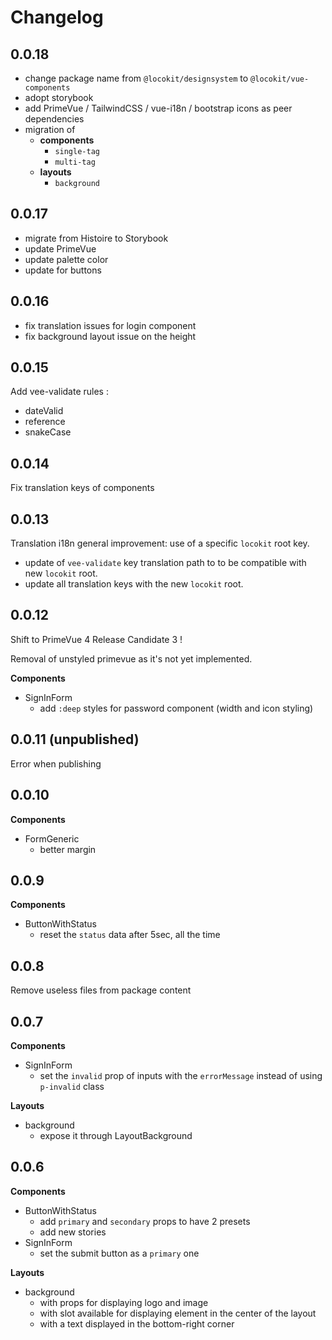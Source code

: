 # Changelog

## 0.0.18

* change package name from `@locokit/designsystem` to `@locokit/vue-components`
* adopt storybook
* add PrimeVue / TailwindCSS / vue-i18n / bootstrap icons as peer dependencies
* migration of
  * **components**
    * `single-tag` 
    * `multi-tag` 
  * **layouts**
    * `background` 

## 0.0.17

* migrate from Histoire to Storybook
* update PrimeVue
* update palette color
* update for buttons

## 0.0.16

* fix translation issues for login component
* fix background layout issue on the height

## 0.0.15

Add vee-validate rules :
* dateValid
* reference
* snakeCase

## 0.0.14

Fix translation keys of components

## 0.0.13

Translation i18n general improvement: use of a specific `locokit` root key.

- update of `vee-validate` key translation path to to be
  compatible with new `locokit` root.
- update all translation keys with the new `locokit` root.

## 0.0.12

Shift to PrimeVue 4 Release Candidate 3 !

Removal of unstyled primevue as it's not yet implemented.

**Components**

- SignInForm
  - add `:deep` styles for password component (width and icon styling)

## 0.0.11 (unpublished)

Error when publishing

## 0.0.10

**Components**

- FormGeneric
  - better margin

## 0.0.9

**Components**

- ButtonWithStatus
  - reset the `status` data after 5sec, all the time

## 0.0.8

Remove useless files from package content

## 0.0.7

**Components**

- SignInForm
  - set the `invalid` prop of inputs with the `errorMessage` instead of using `p-invalid` class

**Layouts**

- background
  - expose it through LayoutBackground

## 0.0.6

**Components**

- ButtonWithStatus
  - add `primary` and `secondary` props to have 2 presets
  - add new stories
- SignInForm
  - set the submit button as a `primary` one

**Layouts**

- background
  - with props for displaying logo and image
  - with slot available for displaying element in the center of the layout
  - with a text displayed in the bottom-right corner
